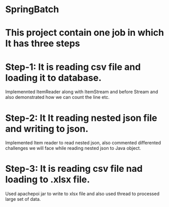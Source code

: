 # SpringBatch
# This project contain one job in which It has three steps
# Step-1: It is reading csv file and loading it to database.
   Implemennted ItemReader along with ItemStream and before Stream and also demonstrated how we can count the line etc.
# Step-2: It It reading nested json file and writing to json.
   Implemented Item reader to read nested json, also commented differented challenges we will face while reading nested json to
   Java object.
# Step-3: It is reading csv file nad loading to .xlsx file.
   Used apachepoi jar to write to xlsx file and also used thread to processed large set of data.
